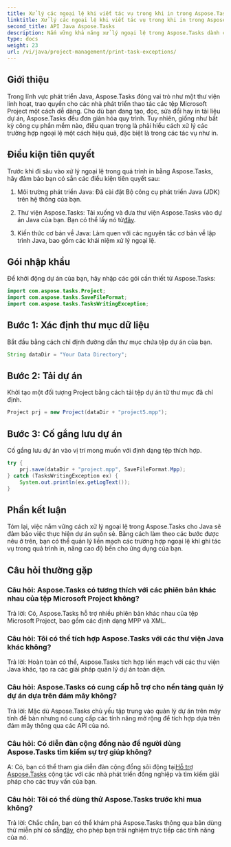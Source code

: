 ```yaml
---
title: Xử lý các ngoại lệ khi viết tác vụ trong khi in trong Aspose.Tasks
linktitle: Xử lý các ngoại lệ khi viết tác vụ trong khi in trong Aspose.Tasks
second_title: API Java Aspose.Tasks
description: Nắm vững khả năng xử lý ngoại lệ trong Aspose.Tasks dành cho Java để đảm bảo thực hiện dự án liền mạch. Tìm hiểu cách xử lý các trường hợp ngoại lệ khi viết tác vụ trong khi in một cách dễ dàng.
type: docs
weight: 23
url: /vi/java/project-management/print-task-exceptions/
---
```

## Giới thiệu
Trong lĩnh vực phát triển Java, Aspose.Tasks đóng vai trò như một thư viện linh hoạt, trao quyền cho các nhà phát triển thao tác các tệp Microsoft Project một cách dễ dàng. Cho dù bạn đang tạo, đọc, sửa đổi hay in tài liệu dự án, Aspose.Tasks đều đơn giản hóa quy trình. Tuy nhiên, giống như bất kỳ công cụ phần mềm nào, điều quan trọng là phải hiểu cách xử lý các trường hợp ngoại lệ một cách hiệu quả, đặc biệt là trong các tác vụ như in.
## Điều kiện tiên quyết
Trước khi đi sâu vào xử lý ngoại lệ trong quá trình in bằng Aspose.Tasks, hãy đảm bảo bạn có sẵn các điều kiện tiên quyết sau:
1. Môi trường phát triển Java: Đã cài đặt Bộ công cụ phát triển Java (JDK) trên hệ thống của bạn.
   
2.  Thư viện Aspose.Tasks: Tải xuống và đưa thư viện Aspose.Tasks vào dự án Java của bạn. Bạn có thể lấy nó từ[đây](https://releases.aspose.com/tasks/java/).
3. Kiến thức cơ bản về Java: Làm quen với các nguyên tắc cơ bản về lập trình Java, bao gồm các khái niệm xử lý ngoại lệ.

## Gói nhập khẩu
Để khởi động dự án của bạn, hãy nhập các gói cần thiết từ Aspose.Tasks:
```java
import com.aspose.tasks.Project;
import com.aspose.tasks.SaveFileFormat;
import com.aspose.tasks.TasksWritingException;
```

## Bước 1: Xác định thư mục dữ liệu
Bắt đầu bằng cách chỉ định đường dẫn thư mục chứa tệp dự án của bạn.
```java
String dataDir = "Your Data Directory";
```
## Bước 2: Tải dự án
Khởi tạo một đối tượng Project bằng cách tải tệp dự án từ thư mục đã chỉ định.
```java
Project prj = new Project(dataDir + "project5.mpp");
```
## Bước 3: Cố gắng lưu dự án
Cố gắng lưu dự án vào vị trí mong muốn với định dạng tệp thích hợp.
```java
try {
    prj.save(dataDir + "project.mpp", SaveFileFormat.Mpp);
} catch (TasksWritingException ex) {
    System.out.println(ex.getLogText());
}
```

## Phần kết luận
Tóm lại, việc nắm vững cách xử lý ngoại lệ trong Aspose.Tasks cho Java sẽ đảm bảo việc thực hiện dự án suôn sẻ. Bằng cách làm theo các bước được nêu ở trên, bạn có thể quản lý liền mạch các trường hợp ngoại lệ khi ghi tác vụ trong quá trình in, nâng cao độ bền cho ứng dụng của bạn.
## Câu hỏi thường gặp
### Câu hỏi: Aspose.Tasks có tương thích với các phiên bản khác nhau của tệp Microsoft Project không?
Trả lời: Có, Aspose.Tasks hỗ trợ nhiều phiên bản khác nhau của tệp Microsoft Project, bao gồm các định dạng MPP và XML.
### Câu hỏi: Tôi có thể tích hợp Aspose.Tasks với các thư viện Java khác không?
Trả lời: Hoàn toàn có thể, Aspose.Tasks tích hợp liền mạch với các thư viện Java khác, tạo ra các giải pháp quản lý dự án toàn diện.
### Câu hỏi: Aspose.Tasks có cung cấp hỗ trợ cho nền tảng quản lý dự án dựa trên đám mây không?
Trả lời: Mặc dù Aspose.Tasks chủ yếu tập trung vào quản lý dự án trên máy tính để bàn nhưng nó cung cấp các tính năng mở rộng để tích hợp dựa trên đám mây thông qua các API của nó.
### Câu hỏi: Có diễn đàn cộng đồng nào để người dùng Aspose.Tasks tìm kiếm sự trợ giúp không?
 A: Có, bạn có thể tham gia diễn đàn cộng đồng sôi động tại[Hỗ trợ Aspose.Tasks](https://forum.aspose.com/c/tasks/15) cộng tác với các nhà phát triển đồng nghiệp và tìm kiếm giải pháp cho các truy vấn của bạn.
### Câu hỏi: Tôi có thể dùng thử Aspose.Tasks trước khi mua không?
 Trả lời: Chắc chắn, bạn có thể khám phá Aspose.Tasks thông qua bản dùng thử miễn phí có sẵn[đây](https://releases.aspose.com/), cho phép bạn trải nghiệm trực tiếp các tính năng của nó.
